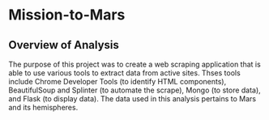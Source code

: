 # Mission-to-Mars

## Overview of Analysis
The purpose of this project was to create a web scraping application that is able to use various tools to extract data from active sites. Thses tools include Chrome Developer Tools (to identify HTML components), BeautifulSoup and Splinter (to automate the scrape), Mongo (to store data), and Flask (to display data). The data used in this analysis pertains to Mars and its hemispheres.
